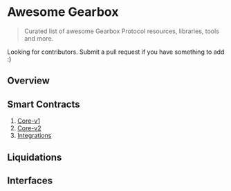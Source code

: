 # Awesome Gearbox 

> Curated list of awesome Gearbox Protocol resources, libraries, tools and more.

Looking for contributors. Submit a pull request if you have something to add :)

## Overview

## Smart Contracts
1.  [Core-v1](https://github.com/Gearbox-protocol/gearbox-contracts/)
2.  [Core-v2](https://github.com/Gearbox-protocol/core-v2/)
3.  [Integrations](https://github.com/Gearbox-protocol/integrations-v2/)

## Liquidations


## Interfaces

